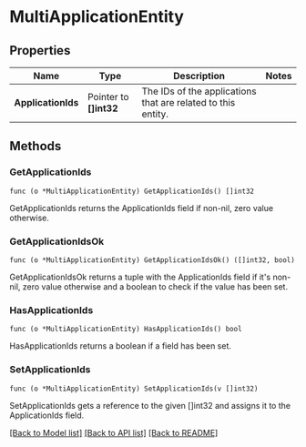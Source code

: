 # MultiApplicationEntity

## Properties

Name | Type | Description | Notes
------------ | ------------- | ------------- | -------------
**ApplicationIds** | Pointer to **[]int32** | The IDs of the applications that are related to this entity. | 

## Methods

### GetApplicationIds

`func (o *MultiApplicationEntity) GetApplicationIds() []int32`

GetApplicationIds returns the ApplicationIds field if non-nil, zero value otherwise.

### GetApplicationIdsOk

`func (o *MultiApplicationEntity) GetApplicationIdsOk() ([]int32, bool)`

GetApplicationIdsOk returns a tuple with the ApplicationIds field if it's non-nil, zero value otherwise
and a boolean to check if the value has been set.

### HasApplicationIds

`func (o *MultiApplicationEntity) HasApplicationIds() bool`

HasApplicationIds returns a boolean if a field has been set.

### SetApplicationIds

`func (o *MultiApplicationEntity) SetApplicationIds(v []int32)`

SetApplicationIds gets a reference to the given []int32 and assigns it to the ApplicationIds field.


[[Back to Model list]](../README.md#documentation-for-models) [[Back to API list]](../README.md#documentation-for-api-endpoints) [[Back to README]](../README.md)


